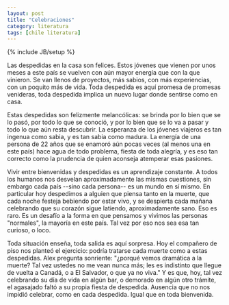 ```yaml
---
layout: post
title: "Celebraciones"
category: literatura
tags: [chile literatura]
---
```

{% include JB/setup %}

Las despedidas en la casa son felices. Estos jóvenes que vienen por unos meses
a este país se vuelven con aún mayor energía que con la que vinieron. Se van
llenos de proyectos, más sabios, con más experiencias, con un poquito más de
vida. Toda despedida es aquí promesa de promesas venideras, toda despedida
implica un nuevo lugar donde sentirse como en casa.

Estas despedidas son felizmente melancólicas: se brinda por lo bien que se lo
pasó, por todo lo que se conoció, y por lo bien que se lo va a pasar y todo lo
que aún resta descubrir. La esperanza de los jóvenes viajeros es tan ingenua
como sabia, y es tan sabia como madura. La energía de una persona de 22 años
que se enamoró aún pocas veces (al menos una en este país) hace agua de todo
problema, fiesta de toda alegría, y es eso tan correcto como la prudencia de
quien aconseja atemperar esas pasiones.

Vivir entre bienvenidas y despedidas es un aprendizaje constante. A todos los
humanos nos desvelan aproximadamente las mismas cuestiones, sin embargo cada
país --sino cada persona-- es un mundo en sí mismo. En particular hoy
despedimos a alguien que piensa tanto en la muerte, que cada noche festeja
bebiendo por estar vivo, y se despierta cada mañana celebrando que su corazón
sigue latiendo, aproximadamente sano. Eso es raro. Es un desafío a la forma en
que pensamos y vivimos las personas "normales", la mayoría en este país. Tal
vez por eso nos sea esa tan curioso, o loco.

Toda situación enseña, toda salida es aquí sorpresa. Hoy el compañero de piso
nos planteó el ejercicio: podría tratarse cada muerte como a estas despedidas.
Alex pregunta sonriente: "¿porqué vemos dramática a la muerte? Tal vez ustedes
no me vean nunca más; les es indistinto que llegue de vuelta a Canadá, o a El
Salvador, o que ya no viva." Y es que, hoy, tal vez celebrando su día de vida
en algún bar, o demorado en algún otro trámite, el agasajado faltó a su propia
fiesta de despedida. Ausencia que no nos impidió celebrar, como en cada
despedida. Igual que en toda bienvenida.
